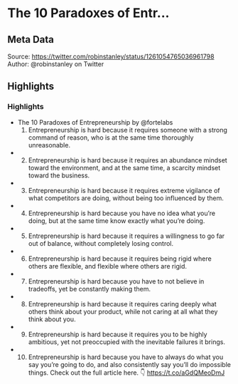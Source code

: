 # The 10 Paradoxes of Entr...

## Meta Data

Source:  https://twitter.com/robinstanley/status/1261054765036961798 
Author: @robinstanley on Twitter

## Highlights

### Highlights

- The 10 Paradoxes of Entrepreneurship by @fortelabs
  1. Entrepreneurship is hard because it requires someone with a strong command of reason, who is at the same time thoroughly unreasonable.
- 2. Entrepreneurship is hard because it requires an abundance mindset toward the environment, and at the same time, a scarcity mindset toward the business.
- 3. Entrepreneurship is hard because it requires extreme vigilance of what competitors are doing, without being too influenced by them.
- 4. Entrepreneurship is hard because you have no idea what you’re doing, but at the same time know exactly what you’re doing.
- 5. Entrepreneurship is hard because it requires a willingness to go far out of balance, without completely losing control.
- 6. Entrepreneurship is hard because it requires being rigid where others are flexible, and flexible where others are rigid.
- 7. Entrepreneurship is hard because you have to not believe in tradeoffs, yet be constantly making them.
- 8. Entrepreneurship is hard because it requires caring deeply what others think about your product, while not caring at all what they think about you.
- 9. Entrepreneurship is hard because it requires you to be highly ambitious, yet not preoccupied with the inevitable failures it brings.
- 10. Entrepreneurship is hard because you have to always do what you say you’re going to do, and also consistently say you’ll do impossible things.
  Check out the full article here. 👇
  https://t.co/aGdQMeoDmJ
